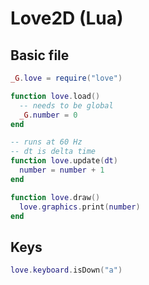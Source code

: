 # Love2D (Lua)

## Basic file

```lua
_G.love = require("love")

function love.load()
  -- needs to be global
  _G.number = 0
end

-- runs at 60 Hz
-- dt is delta time
function love.update(dt)
  number = number + 1
end

function love.draw()
  love.graphics.print(number)
end
```

## Keys

```lua
love.keyboard.isDown("a")
```

